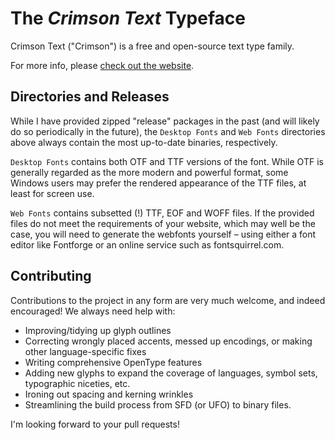 The *Crimson Text* Typeface
===========================

Crimson Text ("Crimson") is a free and open-source text type family.

For more info, please [check out the website](http://www.aldusleaf.org/0-crimson.html).


Directories and Releases
------------------------
While I have provided zipped "release" packages in the past (and will likely do so periodically in the future), the `Desktop Fonts` and `Web Fonts` directories above always contain the most up-to-date binaries, respectively.

`Desktop Fonts` contains both OTF and TTF versions of the font. While OTF is generally regarded as the more modern and powerful format, some Windows users may prefer the rendered appearance of the TTF files, at least for screen use.

`Web Fonts` contains subsetted (!) TTF, EOF and WOFF files. If the provided files do not meet the requirements of your website, which may well be the case, you will need to generate the webfonts yourself – using either a font editor like Fontforge or an online service such as fontsquirrel.com.

Contributing
------------
Contributions to the project in any form are very much welcome, and indeed encouraged! We always need help with:
* Improving/tidying up glyph outlines
* Correcting wrongly placed accents, messed up encodings, or making other language-specific fixes
* Writing comprehensive OpenType features
* Adding new glyphs to expand the coverage of languages, symbol sets, typographic niceties, etc.
* Ironing out spacing and kerning wrinkles
* Streamlining the build process from SFD (or UFO) to binary files.

I'm looking forward to your pull requests!
